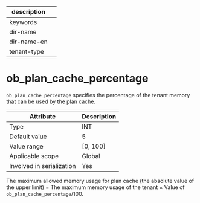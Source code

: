|description||
|---|---|
|keywords||
|dir-name||
|dir-name-en||
|tenant-type||

# ob_plan_cache_percentage

`ob_plan_cache_percentage` specifies the percentage of the tenant memory that can be used by the plan cache.

| **Attribute** | **Description** |
|---------|------------|
| Type | INT |
| Default value | 5 |
| Value range | \[0, 100\] |
| Applicable scope | Global |
| Involved in serialization | Yes |

The maximum allowed memory usage for plan cache (the absolute value of the upper limit) = The maximum memory usage of the tenant × Value of `ob_plan_cache_percentage`/100.
